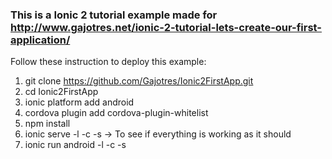 ### This is a Ionic 2 tutorial example made for http://www.gajotres.net/ionic-2-tutorial-lets-create-our-first-application/

Follow these instruction to deploy this example:

1. git clone https://github.com/Gajotres/Ionic2FirstApp.git
2. cd Ionic2FirstApp
3. ionic platform add android
4. cordova plugin add cordova-plugin-whitelist
5. npm install
6. ionic serve  -l -c -s -> To see if everything is working as it should
7. ionic run android -l -c -s